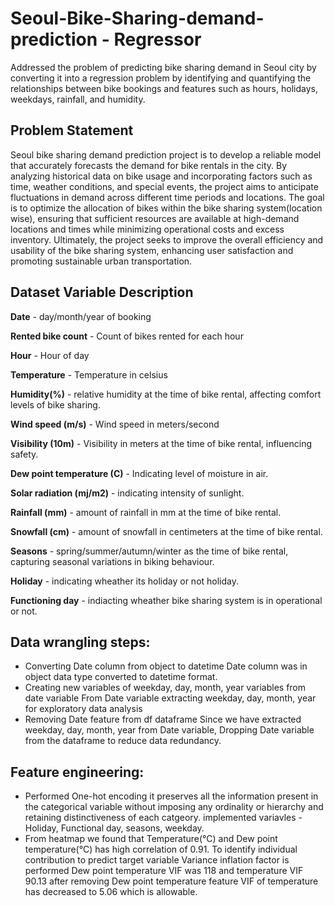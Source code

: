 # **Seoul-Bike-Sharing-demand-prediction - Regressor**
Addressed the problem of predicting bike sharing demand in Seoul city by converting it  into a regression problem by identifying and quantifying the relationships between bike  bookings and features such as hours, holidays, weekdays, rainfall, and humidity.

## **Problem Statement**
Seoul bike sharing demand prediction project is to develop a reliable model that accurately forecasts the demand for bike rentals in the city. By analyzing historical data on bike usage and incorporating factors such as time, weather conditions, and special events, the project aims to anticipate fluctuations in demand across different time periods and locations. The goal is to optimize the allocation of bikes within the bike sharing system(location wise), ensuring that sufficient resources are available at high-demand locations and times while minimizing operational costs and excess inventory. Ultimately, the project seeks to improve the overall efficiency and usability of the bike sharing system, enhancing user satisfaction and promoting sustainable urban transportation.

## **Dataset Variable Description**
**Date** - day/month/year of booking

**Rented bike count** - Count of bikes rented for each hour

**Hour** - Hour of day

**Temperature** - Temperature in celsius

**Humidity(%)** - relative humidity at the time of bike rental, affecting comfort levels of bike sharing.

**Wind speed (m/s)** - Wind speed in meters/second

**Visibility (10m)** - Visibility in meters at the time of bike rental, influencing safety.

**Dew point temperature (C)** - Indicating level of moisture in air.

**Solar radiation (mj/m2)** - indicating intensity of sunlight.

**Rainfall (mm)** - amount of rainfall in mm at the time of bike rental.

**Snowfall (cm)** - amount of snowfall in centimeters at the time of bike rental.

**Seasons** - spring/summer/autumn/winter  as the time of bike rental, capturing seasonal variations in biking behaviour.


**Holiday** - indicating wheather its holiday or not holiday.

**Functioning day** - indiacting wheather bike sharing system is in operational or not.


## **Data wrangling steps:**
- Converting Date column from object to datetime Date column was in object data type converted to datetime format.
- Creating new variables of weekday, day, month, year variables from date variable From Date variable extracting weekday, day, month, year for exploratory data analysis
- Removing Date feature from df dataframe Since we have extracted weekday, day, month, year from Date variable, Dropping Date variable from the dataframe to reduce data redundancy.

## **Feature engineering:**
- Performed One-hot encoding it preserves all the information present in the categorical variable without imposing any ordinality or hierarchy and retaining distinctiveness of each catgeory. implemented variavles - Holiday, Functional day, seasons, weekday.
- From heatmap we found that Temperature(°C) and Dew point temperature(°C) has high correlation of 0.91. To identify individual contribution to predict target variable Variance inflation factor is performed Dew point temperature VIF was 118 and temperature VIF 90.13 after removing Dew point temperature feature VIF of temperature has decreased to 5.06 which is allowable.





















